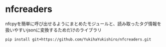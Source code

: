# nfcreaders
nfcpyを簡単に呼び出せるようにまとめたモジュールと、読み取ったタグ情報を扱いやすいjsonに変換するためだけのライブラリ

`pip install git+https://github.com/YukihaYukishiro/nfcreaders.git`
